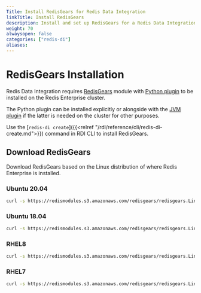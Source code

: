 ```yaml
---
Title: Install RedisGears for Redis Data Integration
linkTitle: Install RedisGears
description: Install and set up RedisGears for a Redis Data Integration deployment.
weight: 70
alwaysopen: false
categories: ["redis-di"]
aliases: 
---
```


# RedisGears Installation

Redis Data Integration requires [RedisGears](https://redis.com/modules/redis-gears) module with [Python plugin](https://docs.redis.com/latest/modules/redisgears/python/) to be installed on the Redis Enterprise cluster.

The Python plugin can be installed explicitly or alongside with the [JVM plugin](https://docs.redis.com/latest/modules/redisgears/jvm/) if the latter is needed on the cluster for other purposes.

Use the [`redis-di create`]({{<relref "/rdi/reference/cli/redis-di-create.md">}}) command in RDI CLI to install RedisGears.

## Download RedisGears

Download RedisGears based on the Linux distribution of where Redis Enterprise is installed. 


### Ubuntu 20.04

```bash
curl -s https://redismodules.s3.amazonaws.com/redisgears/redisgears.Linux-ubuntu20.04-x86_64.{{<param rdi_redis_gears_current_semantic_version>}}-withdeps.zip -o /tmp/redis-gears.zip
```

### Ubuntu 18.04

```bash
curl -s https://redismodules.s3.amazonaws.com/redisgears/redisgears.Linux-ubuntu18.04-x86_64.{{<param rdi_redis_gears_current_semantic_version>}}-withdeps.zip -o /tmp/redis-gears.zip
```

### RHEL8

```bash
curl -s https://redismodules.s3.amazonaws.com/redisgears/redisgears.Linux-rhel8-x86_64.{{<param rdi_redis_gears_current_semantic_version>}}-withdeps.zip -o /tmp/redis-gears.zip
```


### RHEL7

```bash
curl -s https://redismodules.s3.amazonaws.com/redisgears/redisgears.Linux-rhel7-x86_64.{{<param rdi_redis_gears_current_semantic_version>}}-withdeps.zip -o /tmp/redis-gears.zip
```